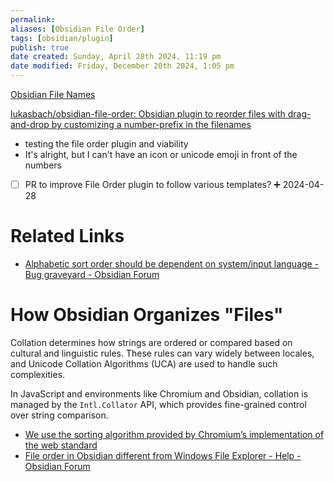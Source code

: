 ```yaml
---
permalink: 
aliases: [Obsidian File Order]
tags: [obsidian/plugin]
publish: true
date created: Sunday, April 28th 2024, 11:19 pm
date modified: Friday, December 20th 2024, 1:05 pm
---
```


[Obsidian File Names](../Obsidian%20File%20Names/Obsidian%20File%20Names.md)

[lukasbach/obsidian-file-order: Obsidian plugin to reorder files with drag-and-drop by customizing a number-prefix in the filenames](https://github.com/lukasbach/obsidian-file-order)

- testing the file order plugin and viability
- It's alright, but I can't have an icon or unicode emoji in front of the numbers
- [ ] PR to improve File Order plugin to follow various templates? ➕ 2024-04-28

# Related Links

- [Alphabetic sort order should be dependent on system/input language - Bug graveyard - Obsidian Forum](https://forum.obsidian.md/t/alphabetic-sort-order-should-be-dependent-on-system-input-language/11149)

# How Obsidian Organizes "Files"

Collation determines how strings are ordered or compared based on cultural and linguistic rules. These rules can vary widely between locales, and Unicode Collation Algorithms (UCA) are used to handle such complexities.

In JavaScript and environments like Chromium and Obsidian, collation is managed by the `Intl.Collator` API, which provides fine-grained control over string comparison.

- [We use the sorting algorithm provided by Chromium’s implementation of the web standard](https://forum.obsidian.md/t/alphabetic-sort-order-should-be-dependent-on-system-input-language/11149/5 "Alphabetic sort order should be dependent on system/input language - Bug graveyard - Obsidian Forum")
- [File order in Obsidian different from Windows File Explorer - Help - Obsidian Forum](https://forum.obsidian.md/t/file-order-in-obsidian-different-from-windows-file-explorer/93480) 